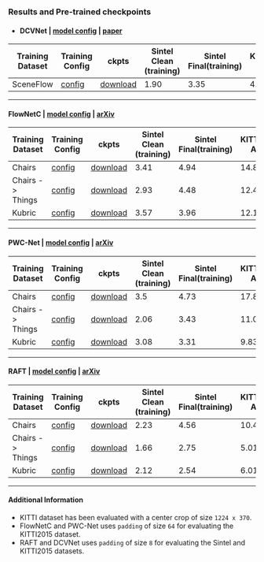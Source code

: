 ### Results and Pre-trained checkpoints

- #### DCVNet | [model config](./configs/models/dcvnet.yaml) | [paper](https://jianghz.me/files/DCVNet_camera_ready_wacv2023.pdf)
| Training Dataset | Training Config                                                         | ckpts                                                                                  | Sintel Clean (training) | Sintel Final(training)| KITTI2015 AEPE | KITTI2015 F1-all |
|------------------|-------------------------------------------------------------------------|----------------------------------------------------------------------------------------|-------------------------|-----------------------|----------------|------------------|
| SceneFlow        | [config](./configs/trainers/dcvnet/dcvnet_sceneflow_baseline.yaml)      | [download](                                                                   )        | 1.90                    | 3.35                  | 4.75           | 23.41%           |

___

#### FlowNetC | [model config](./models/flownet_c.yaml) | [arXiv](https://arxiv.org/abs/1504.06852)
 
| Training Dataset | Training Config                                                 | ckpts                                                                                  | Sintel Clean (training) | Sintel Final(training)| KITTI2015 AEPE | KITTI2015 F1-all |
|------------------|-----------------------------------------------------------------|----------------------------------------------------------------------------------------|-------------------------|-----------------------|----------------|------------------|
| Chairs           | [config](./trainers/flownetc/flownetc_chairs_baseline.yaml)     | [download](https://jianghz.me/files/ezflow_ckpts/flownetc_chairs_step1200k.pth)        | 3.41                    | 4.94                  | 14.84          | 54.23%           |
| Chairs -> Things | [config](./trainers/flownetc/flownetc_things_baseline.yaml)     | [download](https://jianghz.me/files/ezflow_ckpts/flownetc_chairs_things_step1574k.pth) | 2.93                    | 4.48                  | 12.47          | 45.89%           |
| Kubric           | [config](./trainers/flownetc/flownetc_kubric_improved_aug.yaml) | [download](https://jianghz.me/files/ezflow_ckpts/flownetc_kubric_step1200k.pth)        | 3.57                    | 3.96                  | 12.11          | 36.35%           |

___

#### PWC-Net | [model config](./models/pwcnet.yaml) | [arXiv](https://arxiv.org/abs/1709.02371)
 

| Training Dataset | Training Config                                             | ckpts                                                                               | Sintel Clean (training) | Sintel Final(training)| KITTI2015 AEPE | KITTI2015 F1-all |
|------------------|-------------------------------------------------------------|-------------------------------------------------------------------------------------|-------------------------|-----------------------|----------------|------------------|
| Chairs           | [config](./trainers/pwcnet/pwcnet_chairs_baseline.yaml)     | [download](https://jianghz.me/files/ezflow_ckpts/pwcnet_chairs_step1200k.pth)       | 3.5                     | 4.73                  | 17.81          | 51.76%           |
| Chairs -> Things | [config](./trainers/pwcnet/pwcnet_things_baseline.yaml)     | [download](https://jianghz.me/files/ezflow_ckpts/pwcnet_chairs_things_step2400k.pth)| 2.06                    | 3.43                  | 11.04          | 32.68%           |
| Kubric           | [config](./trainers/pwcnet/pwcnet_kubric_improved_aug.yaml) | [download](https://jianghz.me/files/ezflow_ckpts/pwcnet_kubric_step1200k.pth)       | 3.08                    | 3.31                  | 9.83           | 21.94%           |

___

#### RAFT | [model config](./models/raft.yaml) | [arXiv](https://arxiv.org/abs/2003.12039)

| Training Dataset | Training Config                                         | ckpts                                                                             | Sintel Clean (training) | Sintel Final(training)| KITTI2015 AEPE | KITTI2015 F1-all |
|------------------|---------------------------------------------------------|-----------------------------------------------------------------------------------|-------------------------|-----------------------|----------------|------------------|
| Chairs           | [config](./trainers/raft/raft_chairs_baseline.yaml)     | [download](https://jianghz.me/files/ezflow_ckpts/raft_chairs_step100k.pth)        | 2.23                    | 4.56                  | 10.45          | 38.93%           |
| Chairs -> Things | [config](./trainers/raft/raft_things_baseline.yaml)     | [download](https://jianghz.me/files/ezflow_ckpts/raft_chairs_things_step200k.pth) | 1.66                    | 2.75                  | 5.01           | 16.87%           |
| Kubric           | [config](./trainers/raft/raft_kubric_improved_aug.yaml) | [download](https://jianghz.me/files/ezflow_ckpts/raft_kubric_step100k.pth)        | 2.12                    | 2.54                  | 6.01           | 17.35%           |

___

#### Additional Information

- KITTI dataset has been evaluated with a center crop of size `1224 x 370`.
- FlowNetC and PWC-Net uses `padding` of size `64` for evaluating the KITTI2015 dataset.
- RAFT and DCVNet uses `padding` of size `8` for evaluating the Sintel and KITTI2015 datasets.